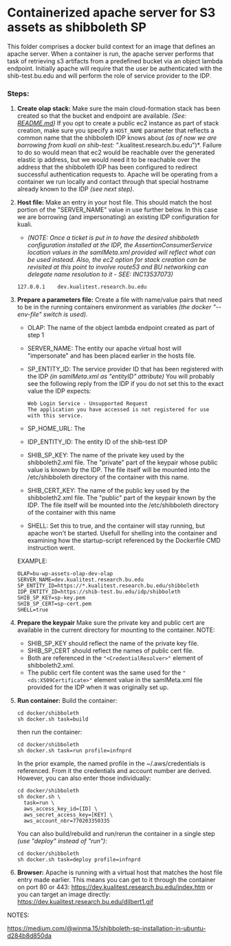 # Containerized apache server for S3 assets as shibboleth SP

This folder comprises a docker build context for an image that defines an apache server.
When a container is run, the apache server performs that task of retrieving s3 artifacts from a predefined bucket via an object lambda endpoint.
Initially apache will require that the user be authenticated with the shib-test.bu.edu and will perform the role of service provider to the IDP.

### Steps:

1. **Create olap stack:**
   Make sure the main cloud-formation stack has been created so that the bucket and endpoint are available. *(See: [README.md](https://github.com/whennemuth/bu-wp-assets-olap/README.md))*
   If you opt to create a public ec2 instance as part of stack creation, make sure you specify a `HOST_NAME` parameter that reflects a common name that the shibboleth IDP knows about *(as of now we are borrowing from kuali on shib-test: "*.kualitest.research.bu.edu")*. Failure to do so would mean that ec2 would be reachable over the generated elastic ip address, but we would need it to be reachable over the address that the shibboleth IDP has been configured to redirect successful authentication requests to.
   Apache will be operating from a container we run locally and contact through that special hostname already known to the IDP *(see next step)*.

2. **Host file:**
   Make an entry in your host file. This should match the host portion of the "SERVER_NAME" value in use further below.
   In this case we are borrowing (and impersonating) an existing IDP configuration for kuali.
   
   - *(NOTE: Once a ticket is put in to have the desired shibboleth configuration installed at the IDP, the AssertionConsumerService location values in the samlMeta.xml provided will reflect what can be used instead. Also, the ec2 option for stack creation can be revisited at this point to involve route53 and BU networking can delegate name resolution to it - SEE: INC13537073)*
   
   ```
   127.0.0.1	dev.kualitest.research.bu.edu
   ```
   
3. **Prepare a parameters file:**
   Create a file with name/value pairs that need to be in the running containers environment as variables *(the docker "--env-file" switch is used).*

   - OLAP: The name of the object lambda endpoint created as part of step 1

   - SERVER_NAME: The entity our apache virtual host will "impersonate" and has been placed earlier in the hosts file.

   - SP_ENTITY_ID: The service provider ID that has been registered with the IDP *(in samlMeta.xml as "entityID" attribute)*
      You will probably see the following reply from the IDP if you do not set this to the exact value the IDP expects:

      ```
      Web Login Service - Unsupported Request
      The application you have accessed is not registered for use with this service.
      ```

   - SP_HOME_URL: The 

   - IDP_ENTITY_ID: The entity ID of the shib-test IDP

   - SHIB_SP_KEY: The name of the private key used by the shibboleth2.xml file. The "private" part of the keypair whose public value is known by the IDP. The file itself will be mounted into the /etc/shibboleth directory of the container with this name.

   - SHIB_CERT_KEY: The name of the public key used by the shibboleth2.xml file. The "public" part of the keypair known by the IDP. The file itself will be mounted into the /etc/shibboleth directory of the container with this name

   - SHELL: Set this to true, and the container will stay running, but apache won't be started. Usefull for shelling into the container and examining how the startup-script referenced by the Dockerfile CMD instruction went.

   EXAMPLE:
   
   ```
   OLAP=bu-wp-assets-olap-dev-olap
   SERVER_NAME=dev.kualitest.research.bu.edu
   SP_ENTITY_ID=https://*.kualitest.research.bu.edu/shibboleth
   IDP_ENTITY_ID=https://shib-test.bu.edu/idp/shibboleth
   SHIB_SP_KEY=sp-key.pem
   SHIB_SP_CERT=sp-cert.pem
   SHELL=true
   ```
   
4. **Prepare the keypair**
   Make sure the private key and public cert are available in the current directory for mounting to the container.
   NOTE:

   - SHIB_SP_KEY should reflect the name of the private key file.
   - SHIB_SP_CERT should reflect the names of public cert file.
   - Both are referenced in the `"<CredentialResolver>"` element of shibboleth2.xml.
   - The public cert file content was the same used for the `"<ds:X509Certificate>"` element value in the samlMeta.xml file
      provided for the IDP when it was originally set up.

5. **Run container:**
   Build the container:

   ```
   cd docker/shibboleth
   sh docker.sh task=build
   ```

   then run the container:

   ```
   cd docker/shibboleth
   sh docker.sh task=run profile=infnprd
   ```

   In the prior example, the named profile in the ~/.aws/credentials is referenced. From it the credentials and account number are derived.
   However, you can also enter those individually:

   ```
   cd docker/shibboleth
   sh docker.sh \
     task=run \
     aws_access_key_id=[ID] \
     aws_secret_access_key=[KEY] \
     aws_account_nbr=770203350335
   ```

   You can also build/rebuild and run/rerun the container in a single step *(use "deploy" instead of "run")*:

   ```
   cd docker/shibboleth
   sh docker.sh task=deploy profile=infnprd
   ```

6. **Browser:**
   Apache is running with a virtual host that matches the host file entry made earlier.
   This means you can get to it through the container on port 80 or 443: 
   https://dev.kualitest.research.bu.edu/index.htm
   or you can target an image directly:
   https://dev.kualitest.research.bu.edu/dilbert1.gif

NOTES:

https://medium.com/@winma.15/shibboleth-sp-installation-in-ubuntu-d284b8d850da